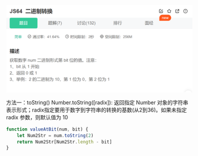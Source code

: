 ![67046308361](assets/1670463083615.png)

方法一：toString()
Number.toString([radix]):
返回指定 Number 对象的字符串表示形式；radix指定要用于数字到字符串的转换的基数(从2到36)。如果未指定 radix 参数，则默认值为 10

~~~js
function valueAtBit(num, bit) {
    let Num2Str = num.toString(2)
    return Num2Str[Num2Str.length - bit]
}
~~~


